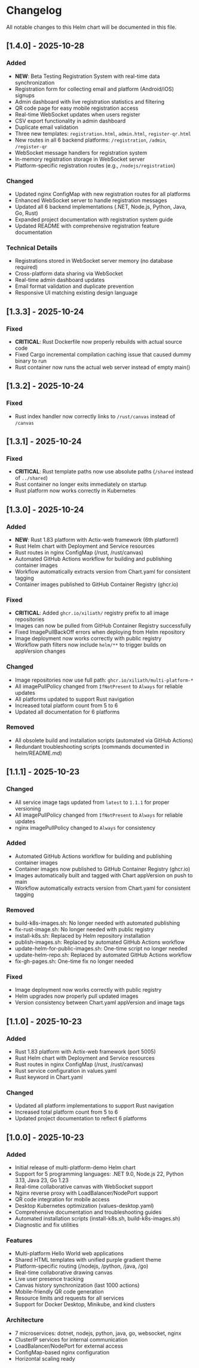 # Changelog

All notable changes to this Helm chart will be documented in this file.

## [1.4.0] - 2025-10-28

### Added
- **NEW**: Beta Testing Registration System with real-time data synchronization
- Registration form for collecting email and platform (Android/iOS) signups
- Admin dashboard with live registration statistics and filtering
- QR code page for easy mobile registration access
- Real-time WebSocket updates when users register
- CSV export functionality in admin dashboard
- Duplicate email validation
- Three new templates: `registration.html`, `admin.html`, `register-qr.html`
- New routes in all 6 backend platforms: `/registration`, `/admin`, `/register-qr`
- WebSocket message handlers for registration system
- In-memory registration storage in WebSocket server
- Platform-specific registration routes (e.g., `/nodejs/registration`)

### Changed
- Updated nginx ConfigMap with new registration routes for all platforms
- Enhanced WebSocket server to handle registration messages
- Updated all 6 backend implementations (.NET, Node.js, Python, Java, Go, Rust)
- Expanded project documentation with registration system guide
- Updated README with comprehensive registration feature documentation

### Technical Details
- Registrations stored in WebSocket server memory (no database required)
- Cross-platform data sharing via WebSocket
- Real-time admin dashboard updates
- Email format validation and duplicate prevention
- Responsive UI matching existing design language

## [1.3.3] - 2025-10-24

### Fixed
- **CRITICAL**: Rust Dockerfile now properly rebuilds with actual source code
- Fixed Cargo incremental compilation caching issue that caused dummy binary to run
- Rust container now runs the actual web server instead of empty main()

## [1.3.2] - 2025-10-24

### Fixed
- Rust index handler now correctly links to `/rust/canvas` instead of `/canvas`

## [1.3.1] - 2025-10-24

### Fixed
- **CRITICAL**: Rust template paths now use absolute paths (`/shared` instead of `../shared`)
- Rust container no longer exits immediately on startup
- Rust platform now works correctly in Kubernetes

## [1.3.0] - 2025-10-24

### Added
- **NEW**: Rust 1.83 platform with Actix-web framework (6th platform!)
- Rust Helm chart with Deployment and Service resources
- Rust routes in nginx ConfigMap (/rust, /rust/canvas)
- Automated GitHub Actions workflow for building and publishing container images
- Workflow automatically extracts version from Chart.yaml for consistent tagging
- Container images published to GitHub Container Registry (ghcr.io)

### Fixed
- **CRITICAL**: Added `ghcr.io/xiliath/` registry prefix to all image repositories
- Images can now be pulled from GitHub Container Registry successfully
- Fixed ImagePullBackOff errors when deploying from Helm repository
- Image deployment now works correctly with public registry
- Workflow path filters now include `helm/**` to trigger builds on appVersion changes

### Changed
- Image repositories now use full path: `ghcr.io/xiliath/multi-platform-*`
- All imagePullPolicy changed from `IfNotPresent` to `Always` for reliable updates
- All platforms updated to support Rust navigation
- Increased total platform count from 5 to 6
- Updated all documentation for 6 platforms

### Removed
- All obsolete build and installation scripts (automated via GitHub Actions)
- Redundant troubleshooting scripts (commands documented in helm/README.md)

## [1.1.1] - 2025-10-23

### Changed
- All service image tags updated from `latest` to `1.1.1` for proper versioning
- All imagePullPolicy changed from `IfNotPresent` to `Always` for reliable updates
- nginx imagePullPolicy changed to `Always` for consistency

### Added
- Automated GitHub Actions workflow for building and publishing container images
- Container images now published to GitHub Container Registry (ghcr.io)
- Images automatically built and tagged with Chart appVersion on push to main
- Workflow automatically extracts version from Chart.yaml for consistent tagging

### Removed
- build-k8s-images.sh: No longer needed with automated publishing
- fix-rust-image.sh: No longer needed with public registry
- install-k8s.sh: Replaced by Helm repository installation
- publish-images.sh: Replaced by automated GitHub Actions workflow
- update-helm-for-public-images.sh: One-time script no longer needed
- update-helm-repo.sh: Replaced by automated GitHub Actions workflow
- fix-gh-pages.sh: One-time fix no longer needed

### Fixed
- Image deployment now works correctly with public registry
- Helm upgrades now properly pull updated images
- Version consistency between Chart.yaml appVersion and image tags

## [1.1.0] - 2025-10-23

### Added
- Rust 1.83 platform with Actix-web framework (port 5005)
- Rust Helm chart with Deployment and Service resources
- Rust routes in nginx ConfigMap (/rust, /rust/canvas)
- Rust service configuration in values.yaml
- Rust keyword in Chart.yaml

### Changed
- Updated all platform implementations to support Rust navigation
- Increased total platform count from 5 to 6
- Updated project documentation to reflect 6 platforms

## [1.0.0] - 2025-10-23

### Added
- Initial release of multi-platform-demo Helm chart
- Support for 5 programming languages: .NET 9.0, Node.js 22, Python 3.13, Java 23, Go 1.23
- Real-time collaborative canvas with WebSocket support
- Nginx reverse proxy with LoadBalancer/NodePort support
- QR code integration for mobile access
- Desktop Kubernetes optimization (values-desktop.yaml)
- Comprehensive documentation and troubleshooting guides
- Automated installation scripts (install-k8s.sh, build-k8s-images.sh)
- Diagnostic and fix utilities

### Features
- Multi-platform Hello World web applications
- Shared HTML templates with unified purple gradient theme
- Platform-specific routing (/nodejs, /python, /java, /go)
- Real-time collaborative drawing canvas
- Live user presence tracking
- Canvas history synchronization (last 1000 actions)
- Mobile-friendly QR code generation
- Resource limits and requests for all services
- Support for Docker Desktop, Minikube, and kind clusters

### Architecture
- 7 microservices: dotnet, nodejs, python, java, go, websocket, nginx
- ClusterIP services for internal communication
- LoadBalancer/NodePort for external access
- ConfigMap-based nginx configuration
- Horizontal scaling ready
